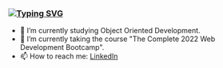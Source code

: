 ### [![Typing SVG](https://readme-typing-svg.herokuapp.com?color=F71AF2&lines=Hi%2C+my+name+is+Maria+Sliufko+👋)](https://git.io/typing-svg)

- 🔭 I’m currently studying Object Oriented Development.
- 🌱 I’m currently taking the course "The Complete 2022 Web Development Bootcamp".
- 📫 How to reach me: [LinkedIn](https://www.linkedin.com/in/maria-sliufko-b8773749/)


